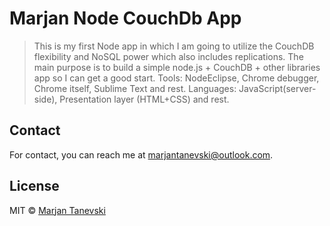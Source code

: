 # Marjan Node CouchDb App
> This is my first Node app in which I am going to utilize the CouchDB flexibility and NoSQL power which also includes replications. 
> The main purpose is to build a simple node.js + CouchDB + other libraries app so I can get a good start.
> Tools: NodeEclipse, Chrome debugger, Chrome itself, Sublime Text and rest. Languages: JavaScript(server-side), Presentation layer (HTML+CSS) and rest.

## Contact

For contact, you can reach me at [marjantanevski@outlook.com](marjantanevski@outlook.com).

## License

MIT © [Marjan Tanevski](marjantanevski@outlook.com)
